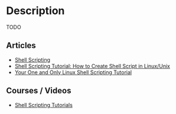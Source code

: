 # Description

TODO


## Articles

- [Shell Scripting](https://medium.com/nerd-for-tech/shell-scripting-e95af96aed1b)
- [Shell Scripting Tutorial: How to Create Shell Script in Linux/Unix](https://www.guru99.com/introduction-to-shell-scripting.html)
- [Your One and Only Linux Shell Scripting Tutorial](https://adamtheautomator.com/linux-shell-scripting-tutorial/)


## Courses / Videos

- [Shell Scripting Tutorials](https://youtube.com/playlist?list=PL7B7FA4E693D8E790)
